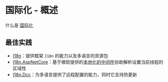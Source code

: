 # 国际化 - 概述

什么是 [国际化](https://zh.wikipedia.org/wiki/%E5%9B%BD%E9%99%85%E5%8C%96%E4%B8%8E%E6%9C%AC%E5%9C%B0%E5%8C%96)

## 最佳实践

* [I18n](/framework/building-blocks/globalization/i18n)：提供框架 `I18n` 的能力以及多语言的资源包
* [I18n.AspNetCore](/framework/building-blocks/globalization/i18n-aspnetcore)：基于微软提供的[本地化的中间件](https://learn.microsoft.com/zh-cn/aspnet/core/fundamentals/localization#localization-middleware)协助解析设置当前线程的区域性
* [I18n.Dcc](/framework/building-blocks/globalization/i18n-dcc)：为多语言提供了远程配置的能力，同时它支持热更新